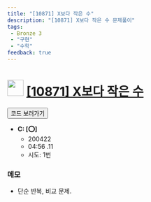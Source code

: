 ```yaml
---
title: "[10871] X보다 작은 수"
description: "[10871] X보다 작은 수 문제풀이"
tags: 
 - Bronze 3
 - "구현"
 - "수학"
feedback: true
---
```

<h1><img src="https://doky.space/assets/icpclev/b3.svg" height="37px"> <a href="http://icpc.me/10871">[10871] X보다 작은 수</a></h1>

<a href="https://github.com/DokySp/acmicpc-practice/tree/master/10871"><button class="btn btn-info">코드 보러가기</button></a>

- **C: [:o:]**
  - 200422
  - 04:56 .11 
  - 시도: 1번

### 메모
 - 단순 반복, 비교 문제.
